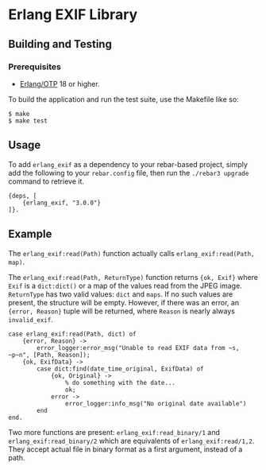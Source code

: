 # Erlang EXIF Library

## Building and Testing

### Prerequisites

* [Erlang/OTP](http://www.erlang.org) 18 or higher.

To build the application and run the test suite, use the Makefile like so:

```
$ make
$ make test
```

## Usage

To add `erlang_exif` as a dependency to your rebar-based project, simply add the following to your `rebar.config` file, then run the `./rebar3 upgrade` command to retrieve it.

```
{deps, [
    {erlang_exif, "3.0.0"}
]}.
```

## Example

The `erlang_exif:read(Path)` function actually calls `erlang_exif:read(Path, map)`.

The `erlang_exif:read(Path, ReturnType)` function returns `{ok, Exif}` where `Exif` is a `dict:dict()` or a map
of the values read from the JPEG image. `ReturnType` has two valid values: `dict` and `maps`.
If no such values are present, the structure will be empty.
However, if there was an error, an `{error, Reason}` tuple will be returned, where `Reason` is nearly always `invalid_exif`.

```
case erlang_exif:read(Path, dict) of
    {error, Reason} ->
        error_logger:error_msg("Unable to read EXIF data from ~s, ~p~n", [Path, Reason]);
    {ok, ExifData} ->
        case dict:find(date_time_original, ExifData) of
            {ok, Original} ->
                % do something with the date...
                ok;
            error ->
                error_logger:info_msg("No original date available")
        end
end.
```

Two more functions are present: `erlang_exif:read_binary/1` and `erlang_exif:read_binary/2` which are
equivalents of `erlang_exif:read/1,2`.
They accept actual file in binary format as a first argument, instead of a path.
